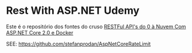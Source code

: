 # Rest With ASP.NET Udemy

Este é o repositório dos fontes do cruso [RESTFul API's do 0 à Nuvem Com ASP.NET Core 2.0 e Docker](https://www.udemy.com/restful-apis-do-0-a-nuvem-com-aspnet-core-e-docker/)

SEE: https://github.com/stefanprodan/AspNetCoreRateLimit
